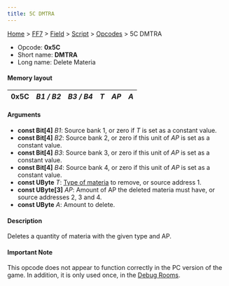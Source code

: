```yaml
---
title: 5C DMTRA
---
```


[Home](../../../../Main%20Page.md.md) > [FF7](../../../../FF7.md) > [Field](../../../Field.md) > [Script](../../Script.md) > [Opcodes](../Opcodes.md) > 5C DMTRA

-   Opcode: **0x5C**
-   Short name: **DMTRA**
-   Long name: Delete Materia

#### Memory layout

| 0x5C | *B1 / B2* | *B3 / B4* | *T* | *AP* | *A* |
|------|-----------|-----------|-----|------|-----|

#### Arguments

-   **const Bit\[4\]** *B1*: Source bank 1, or zero if *T* is set as a
    constant value.
-   **const Bit\[4\]** *B2*: Source bank 2, or zero if this unit of *AP*
    is set as a constant value.
-   **const Bit\[4\]** *B3*: Source bank 3, or zero if this unit of *AP*
    is set as a constant value.
-   **const Bit\[4\]** *B4*: Source bank 4, or zero if this unit of *AP*
    is set as a constant value.
-   **const UByte** *T*: [Type of materia][] to remove, or source
    address 1.
-   **const UByte\[3\]** *AP*: Amount of AP the deleted materia must
    have, or source addresses 2, 3 and 4.
-   **const UByte** *A*: Amount to delete.

#### Description

Deletes a quantity of materia with the given type and AP.

#### Important Note

This opcode does not appear to function correctly in the PC version of
the game. In addition, it is only used once, in the [Debug Rooms][].

  [Type of materia]: ../Materia%20ID.md "wikilink"
  [Debug Rooms]: ../../../Debug%20Rooms.md "wikilink"
